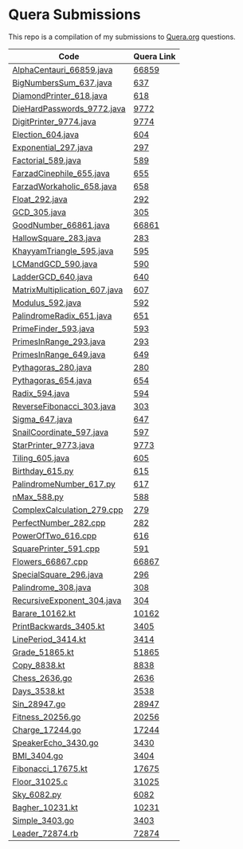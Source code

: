 # Quera Submissions

This repo is a compilation of my submissions to [Quera.org](https://quera.org) questions.

| Code                                                                          | Quera Link                                  |
|-------------------------------------------------------------------------------|---------------------------------------------|
| [AlphaCentauri_66859.java](/src/main/java/AlphaCentauri_66859.java)           | [66859](https://quera.org/problemset/66859) |
| [BigNumbersSum_637.java](/src/main/java/BigNumbersSum_637.java)               | [637](https://quera.org/problemset/637)     |
| [DiamondPrinter_618.java](/src/main/java/DiamondPrinter_618.java)             | [618](https://quera.org/problemset/618)     |
| [DieHardPasswords_9772.java](/src/main/java/DieHardPasswords_9772.java)       | [9772](https://quera.org/problemset/9772)   |
| [DigitPrinter_9774.java](/src/main/java/DigitPrinter_9774.java)               | [9774](https://quera.org/problemset/9774)   |
| [Election_604.java](/src/main/java/Election_604.java)                         | [604](https://quera.org/problemset/604)     |
| [Exponential_297.java](/src/main/java/Exponential_297.java)                   | [297](https://quera.org/problemset/297)     |
| [Factorial_589.java](/src/main/java/Factorial_589.java)                       | [589](https://quera.org/problemset/589)     |
| [FarzadCinephile_655.java](/src/main/java/FarzadCinephile_655.java)           | [655](https://quera.org/problemset/655)     |
| [FarzadWorkaholic_658.java](/src/main/java/FarzadWorkaholic_658.java)         | [658](https://quera.org/problemset/658)     |
| [Float_292.java](/src/main/java/Float_292.java)                               | [292](https://quera.org/problemset/292)     |
| [GCD_305.java](/src/main/java/GCD_305.java)                                   | [305](https://quera.org/problemset/305)     |
| [GoodNumber_66861.java](/src/main/java/GoodNumber_66861.java)                 | [66861](https://quera.org/problemset/66861) |
| [HallowSquare_283.java](/src/main/java/HallowSquare_283.java)                 | [283](https://quera.org/problemset/283)     |
| [KhayyamTriangle_595.java](/src/main/java/KhayyamTriangle_595.java)           | [595](https://quera.org/problemset/595)     |
| [LCMandGCD_590.java](/src/main/java/LCMandGCD_590.java)                       | [590](https://quera.org/problemset/590)     |
| [LadderGCD_640.java](/src/main/java/LadderGCD_640.java)                       | [640](https://quera.org/problemset/640)     |
| [MatrixMultiplication_607.java](/src/main/java/MatrixMultiplication_607.java) | [607](https://quera.org/problemset/607)     |
| [Modulus_592.java](/src/main/java/Modulus_592.java)                           | [592](https://quera.org/problemset/592)     |
| [PalindromeRadix_651.java](/src/main/java/PalindromeRadix_651.java)           | [651](https://quera.org/problemset/651)     |
| [PrimeFinder_593.java](/src/main/java/PrimeFinder_593.java)                   | [593](https://quera.org/problemset/593)     |
| [PrimesInRange_293.java](/src/main/java/PrimesInRange_293.java)               | [293](https://quera.org/problemset/293)     |
| [PrimesInRange_649.java](/src/main/java/PrimesInRange_649.java)               | [649](https://quera.org/problemset/649)     |
| [Pythagoras_280.java](/src/main/java/Pythagoras_280.java)                     | [280](https://quera.org/problemset/280)     |
| [Pythagoras_654.java](/src/main/java/Pythagoras_654.java)                     | [654](https://quera.org/problemset/654)     |
| [Radix_594.java](/src/main/java/Radix_594.java)                               | [594](https://quera.org/problemset/594)     |
| [ReverseFibonacci_303.java](/src/main/java/ReverseFibonacci_303.java)         | [303](https://quera.org/problemset/303)     |
| [Sigma_647.java](/src/main/java/Sigma_647.java)                               | [647](https://quera.org/problemset/647)     |
| [SnailCoordinate_597.java](/src/main/java/SnailCoordinate_597.java)           | [597](https://quera.org/problemset/597)     |
| [StarPrinter_9773.java](/src/main/java/StarPrinter_9773.java)                 | [9773](https://quera.org/problemset/9773)   |
| [Tiling_605.java](/src/main/java/Tiling_605.java)                             | [605](https://quera.org/problemset/605)     |
| [Birthday_615.py](/python/Birthday_615.py)                                    | [615](https://quera.org/problemset/615)     |
| [PalindromeNumber_617.py](/python/PalindromeNumber_617.py)                    | [617](https://quera.org/problemset/617)     |
| [nMax_588.py](/python/nMax_588.py)                                            | [588](https://quera.org/problemset/588)     |
| [ComplexCalculation_279.cpp](/CPP/ComplexCalculation_279.cpp)                 | [279](https://quera.org/problemset/279)     |
| [PerfectNumber_282.cpp](/CPP/PerfectNumber_282.cpp)                           | [282](https://quera.org/problemset/282)     |
| [PowerOfTwo_616.cpp](/CPP/PowerOfTwo_616.cpp)                                 | [616](https://quera.org/problemset/616)     |
| [SquarePrinter_591.cpp](/CPP/SquarePrinter_591.cpp)                           | [591](https://quera.org/problemset/591)     |
| [Flowers_66867.cpp](/src/main/java/Flowers_66867.java)                        | [66867](https://quera.org/problemset/66867) |
| [SpecialSquare_296.java](/src/main/java/SpecialSquare_296.java)               | [296](https://quera.org/problemset/296)     |
| [Palindrome_308.java](/src/main/java/Palindrome_308.java)                     | [308](https://quera.org/problemset/308)     |
| [RecursiveExponent_304.java](/src/main/java/RecursiveExponent_304.java)       | [304](https://quera.org/problemset/304)     |
| [Barare_10162.kt](/src/main/kotlin/Barare_10162.kt)                           | [10162](https://quera.org/problemset/10162) |
| [PrintBackwards_3405.kt](/src/main/kotlin/PrintBackwards_3405.kt)             | [3405](https://quera.org/problemset/3405)   |
| [LinePeriod_3414.kt](/src/main/kotlin/LinePeriod_3414.kt)                     | [3414](https://quera.org/problemset/3414)   |
| [Grade_51865.kt](/src/main/kotlin/Grade_51865.kt)                             | [51865](https://quera.org/problemset/51865) |
| [Copy_8838.kt](/src/main/kotlin/Copy_8838.kt)                                 | [8838](https://quera.org/problemset/8838)   |
| [Chess_2636.go](/go/Chess_2636.go)                                            | [2636](https://quera.org/problemset/2636)   |
| [Days_3538.kt](/src/main/kotlin/Days_3538.kt)                                 | [3538](https://quera.org/problemset/3538)   |
| [Sin_28947.go](/go/Sin_28947.go)                                              | [28947](https://quera.org/problemset/28947) |
| [Fitness_20256.go](/go/Fitness_20256.go)                                      | [20256](https://quera.org/problemset/20256) |
| [Charge_17244.go](/go/Charge_17244.go)                                        | [17244](https://quera.org/problemset/17244) |
| [SpeakerEcho_3430.go](/go/SpeakerEcho_3430.go)                                | [3430](https://quera.org/problemset/3430)   |
| [BMI_3404.go](/go/BMI_3404.go)                                                | [3404](https://quera.org/problemset/3404)   |
| [Fibonacci_17675.kt](/src/main/kotlin/Fibonacci_17675.kt)                     | [17675](https://quera.org/problemset/17675) |
| [Floor_31025.c](/other/Floor_31025.c)                                         | [31025](https://quera.org/problemset/31025) |
| [Sky_6082.py](/python/Sky_6082.py)                                            | [6082](https://quera.org/problemset/6082)   |
| [Bagher_10231.kt](/src/main/kotlin/Bagher_10231.kt)                           | [10231](https://quera.org/problemset/10231) |
| [Simple_3403.go](/go/Simple_3403.go)                                          | [3403](https://quera.org/problemset/3403)   |
| [Leader_72874.rb](/other/Leader_72874.rb)                                     | [72874](https://quera.org/problemset/72874) |
